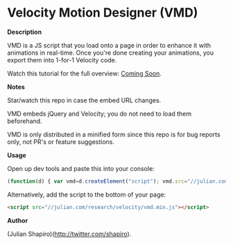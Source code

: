 Velocity Motion Designer (VMD)
===

**Description**

VMD is a JS script that you load onto a page in order to enhance it with animations in real-time. Once you're done creating your animations, you export them into 1-for-1 Velocity code.

Watch this tutorial for the full overview: [Coming Soon](http://ComingSoon.com).

**Notes**

Star/watch this repo in case the embed URL changes.

VMD embeds jQuery and Velocity; you do not need to load them beforehand.

VMD is only distributed in a minified form since this repo is for bug reports only, not PR's or feature suggestions.

**Usage**

Open up dev tools and paste this into your console:  
```javascript
(function(d) { var vmd=d.createElement("script"); vmd.src="//julian.com/research/velocity/vmd.min.js"; d.body.appendChild(vmd); })(document);
```

Alternatively, add the script to the bottom of your page:  
```html
<script src="//julian.com/research/velocity/vmd.min.js"></script>
```

**Author**

(Julian Shapiro)(http://twitter.com/shapiro).



